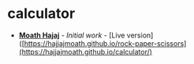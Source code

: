 # calculator
* **[Moath Hajaj](https://github.com/hajjajmoath)** - *Initial work* - [Live version]([https://hajjajmoath.github.io/rock-paper-scissors](https://hajjajmoath.github.io/calculator/)
